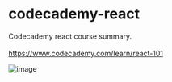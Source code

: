# codecademy-react

Codecademy react course summary. <br><br>
https://www.codecademy.com/learn/react-101


![image](https://user-images.githubusercontent.com/72088440/186116886-591471e5-d129-47f0-85df-e7dbc0889689.png)
